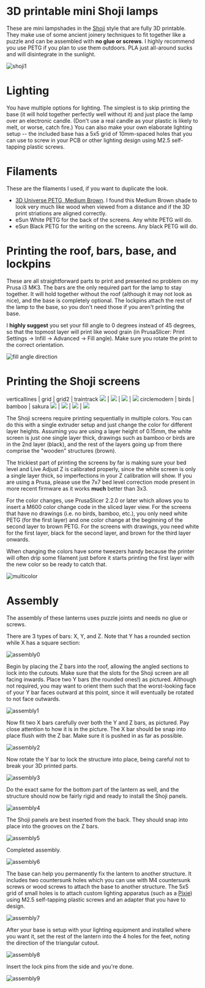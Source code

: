 # 3D printable mini Shoji lamps

These are mini lampshades in the [Shoji](https://en.wikipedia.org/wiki/Shoji) style that are fully 3D printable. They make use of some ancient joinery techniques to fit together like a puzzle and can be assembled with **no glue or screws**. I highly recommend you use PETG if you plan to use them outdoors. PLA just all-around sucks and will disintegrate in the sunlight.

![shoji1](/images/shoji1.jpg?raw=true "shoji1")

# Lighting

You have multiple options for lighting. The simplest is to skip printing the base (it will hold together perfectly well without it) and just place the lamp over an electronic candle. (Don't use a real candle as your plastic is likely to melt, or worse, catch fire.) You can also make your own elaborate lighting setup -- the included base has a 5x5 grid of 10mm-spaced holes that you can use to screw in your PCB or other lighting design using M2.5 self-tapping plastic screws.

# Filaments

These are the filaments I used, if you want to duplicate the look.

* [3D Universe PETG, Medium Brown](https://shop3duniverse.com/products/3d-universe-petg-filament-1-75mm-750g). I found this Medium Brown shade to look very much like wood when viewed from a distance and if the 3D print striations are aligned correctly.
* eSun White PETG for the back of the screens. Any white PETG will do.
* eSun Black PETG for the writing on the screens. Any black PETG will do.

# Printing the roof, bars, base, and lockpins

These are all straightforward parts to print and presented no problem on my Prusa i3 MK3. The bars are the only required part for the lamp to stay together. It will hold together without the roof (although it may not look as nice), and the base is completely optional. The lockpins attach the rest of the lamp to the base, so you don't need those if you aren't printing the base.

I **highly suggest** you set your fill angle to 0 degrees instead of 45 degrees, so that the topmost layer will print like wood grain (in PrusaSlicer: Print Settings -> Infill -> Advanced -> Fill angle). Make sure you rotate the print to the correct orientation.

![fill angle direction](/images/fillangledirection-goodbad.png?raw=true "fill angle direction")

# Printing the Shoji screens

verticallines | grid | grid2 | traintrack
![](/images/panel-verticallines.png?raw=true) | ![](/images/panel-grid.png?raw=true) | ![](/images/panel-grid2.png?raw=true) | ![](/images/panel-traintrack.png?raw=true)
circlemodern | birds | bamboo | sakura
![](/images/panel-circlemodern.png?raw=true) | ![](/images/panel-birds.png?raw=true) | ![](/images/panel-bamboo.png?raw=true) | ![](/images/panel-sakura.png?raw=true)

The Shoji screens require printing sequentially in multiple colors. You can do this with a single extruder setup and just change the color for different layer heights. Assuming you are using a layer height of 0.15mm, the white screen is just one single layer thick, drawings such as bamboo or birds are in the 2nd layer (black), and the rest of the layers going up from there comprise the "wooden" structures (brown).

The trickiest part of printing the screens by far is making sure your bed level and Live Adjust Z is calibrated properly, since the white screen is only a single layer thick, so imperfections in your Z calibration will show. If you are using a Prusa, please use the 7x7 bed level correction mode present in more recent firmware as it works **much** better than 3x3.

For the color changes, use PrusaSlicer 2.2.0 or later which allows you to insert a M600 color change code in the sliced layer view. For the screens that have no drawings (i.e. no birds, bamboo, etc.), you only need white PETG (for the first layer) and one color change at the beginning of the second layer to brown PETG. For the screens with drawings, you need white for the first layer, black for the second layer, and brown for the third layer onwards.

When changing the colors have some tweezers handy because the printer will often drip some filament just before it starts printing the first layer with the new color so be ready to catch that.

![multicolor](/images/multicolor.png?raw=true "multicolor")

# Assembly

The assembly of these lanterns uses puzzle joints and needs no glue or screws.

There are 3 types of bars: X, Y, and Z. Note that Y has a rounded section while X has a square section:

![assembly0](/images/assembly0.jpg?raw=true "assembly0")

Begin by placing the Z bars into the roof, allowing the angled sections to lock into the cutouts. Make sure that the slots for the Shoji screen are all facing inwards. Place two Y bars (the rounded ones!) as pictured. Although not required, you may want to orient them such that the worst-looking face of your Y bar faces outward at this point, since it will eventually be rotated to not face outwards.

![assembly1](/images/assembly1.jpg?raw=true "assembly1")

Now fit two X bars carefully over both the Y and Z bars, as pictured. Pay close attention to how it is in the picture. The X bar should be snap into place flush with the Z bar. Make sure it is pushed in as far as possible.

![assembly2](/images/assembly2.jpg?raw=true "assembly2")

Now rotate the Y bar to lock the structure into place, being careful not to break your 3D printed parts.

![assembly3](/images/assembly3.jpg?raw=true "assembly3")

Do the exact same for the bottom part of the lantern as well, and the structure should now be fairly rigid and ready to install the Shoji panels.

![assembly4](/images/assembly4.jpg?raw=true "assembly4")

The Shoji panels are best inserted from the back. They should snap into place into the grooves on the Z bars.

![assembly5](/images/assembly5.jpg?raw=true "assembly5")

Completed assembly.

![assembly6](/images/assembly6.jpg?raw=true "assembly6")

The base can help you permanently fix the lantern to another structure. It includes two countersunk holes which you can use with M4 countersunk screws or wood screws to attach the base to another structure. The 5x5 grid of small holes is to attach custom lighting apparatus (such as a [Pixie](https://www.adafruit.com/product/2741?gclid=CjwKCAjw8pH3BRAXEiwA1pvMsWrrwynTwiJuy8XR8M9QZYSmhQSH30A35Pn7ieYhhXJjsoTgRMlOdBoCGucQAvD_BwE)) using M2.5 self-tapping plastic screws and an adapter that you have to design.

![assembly7](/images/assembly7.jpg?raw=true "assembly7")

After your base is setup with your lighting equipment and installed where you want it, set the rest of the lantern into the 4 holes for the feet, noting the direction of the triangular cutout.

![assembly8](/images/assembly8.jpg?raw=true "assembly8")

Insert the lock pins from the side and you're done.

![assembly9](/images/assembly9.jpg?raw=true "assembly9")
